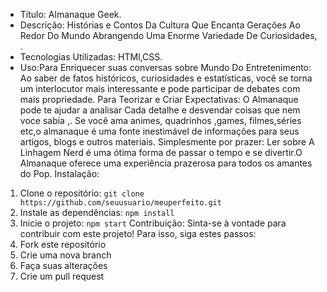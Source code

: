 
 * Título: Almanaque Geek.
 * Descrição: Histórias e Contos Da Cultura Que Encanta Gerações Ao Redor Do Mundo 
Abrangendo Uma Enorme Variedade De Curiosidades, .
 * Tecnologias Utilizadas: HTMl,CSS.
 * Uso:Para Enriquecer suas conversas sobre Mundo Do Entretenimento: Ao saber de fatos históricos, curiosidades e estatísticas, você se torna um interlocutor mais interessante e pode participar de debates com mais propriedade.
Para Teorizar e Criar Expectativas: O Almanaque pode te ajudar a analisar Cada detalhe e desvendar coisas que nem voce sabia ,.
Se você ama  animes, quadrinhos ,games, filmes,séries etc,o almanaque é uma fonte inestimável de informações para seus artigos, blogs e outros materiais.
Simplesmente por prazer: Ler sobre A Linhagem  Nerd  é uma ótima forma de passar o tempo e se divertir.O Almanaque oferece uma experiência prazerosa para todos os amantes do Pop.
Instalação:
1. Clone o repositório: `git clone https://github.com/seuusuario/meuperfeito.git`
2. Instale as dependências: `npm install`
3. Inicie o projeto: `npm start`
Contribuição:
Sinta-se à vontade para contribuir com este projeto! Para isso, siga estes passos:
1. Fork este repositório
2. Crie uma nova branch
3. Faça suas alterações
4. Crie um pull request
